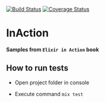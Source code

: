 [![Build Status](https://travis-ci.org/dharnitski/Elixir-in-Action.svg?branch=master)](https://travis-ci.org/dharnitski/Elixir-in-Action)
[![Coverage Status](https://coveralls.io/repos/github/dharnitski/Elixir-in-Action/badge.svg?branch=master)](https://coveralls.io/github/dharnitski/Elixir-in-Action?branch=master)

# InAction

**Samples from `Elixir in Action` book**

## How to run tests

* Open project folder in console

* Execute command `mix test`
